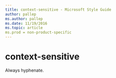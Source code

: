 ```yaml
---
title: context-sensitive - Microsoft Style Guide
author: pallep
ms.author: pallep
ms.date: 11/19/2016
ms.topic: article
ms.prod = non-product-specific
---
```


# context-sensitive

Always hyphenate.
